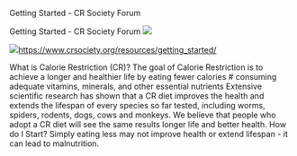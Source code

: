 Getting Started - CR Society Forum

Getting Started - CR Society Forum
![](../_resources/ea3d5a04bd271d40b785ffcc2d7bdbe4.png)

![](../_resources/f9b333fb7a3806bfbe12c7377cd88c54.png)https://www.crsociety.org/resources/getting_started/

What is Calorie Restriction (CR)? The goal of Calorie Restriction is to achieve a longer and healthier life by eating fewer calories # consuming adequate vitamins, minerals, and other essential nutrients Extensive scientific research has shown that a CR diet improves the health and extends the lifespan of every species so far tested, including worms, spiders, rodents, dogs, cows and monkeys. We believe that people who adopt a CR diet will see the same results longer life and better health. How do I Start? Simply eating less may not improve health or extend lifespan - it can lead to malnutrition.
